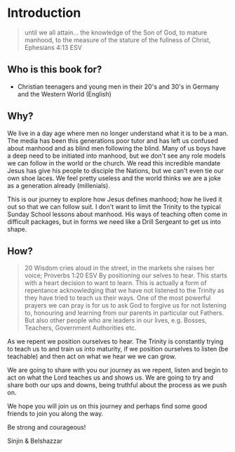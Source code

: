 # Introduction
> until we all attain... the knowledge of the Son of God,
> to mature manhood, to the measure of the stature of the fullness of Christ,
> Ephesians 4:13 ESV

## Who is this book for?
* Christian teenagers and young men in their 20's and 30's in Germany and the Western World (English)

## Why?
We live in a day age where men no longer understand what it is to be a man. The media has been this generations poor tutor and has left us confused about manhood and as blind men following the blind. Many of us boys have a deep need to be initiated into manhood, but we don't see any role models we can follow in the world or the church. We read this incredible mandate Jesus has give his people to disciple the Nations, but we can't even tie our own shoe laces. We feel pretty useless and the world thinks we are a joke as a generation already (millenials).

This is our journey to explore how Jesus defines manhood; how he lived it out so that we can follow suit. I don't want to limit the Trinity to the typical Sunday School lessons about manhood. His ways of teaching often come in difficult packages, but in forms we need like a Drill Sergeant to get us into shape.

## How?
> 20 Wisdom cries aloud in the street, in the markets she raises her voice;
> Proverbs 1:20 ESV
By positioning our selves to hear. This starts with a heart decision to want to learn. This is actually a form of repentance acknowledging that we have not listened to the Trinity as they have tried to teach us their ways. One of the most powerful prayers we can pray is for us to ask God to forgive us for not listening to, honouring and learning from our parents in particular out Fathers. But also other people who are leaders in our lives, e.g. Bosses, Teachers, Government Authorities etc.

As we repent we position ourselves to hear. The Trinity is constantly trying to teach us to and train us into maturity, if we position ourselves to listen (be teachable) and then act on what we hear we we can grow.

We are going to share with you our journey as we repent, listen and begin to act on what the Lord teaches us and shows us. We are going to try and share both our ups and downs, being truthful about the process as we push on.

We hope you will join us on this journey and perhaps find some good friends to join you along the way.

Be strong and courageous!

Sinjin & Belshazzar

